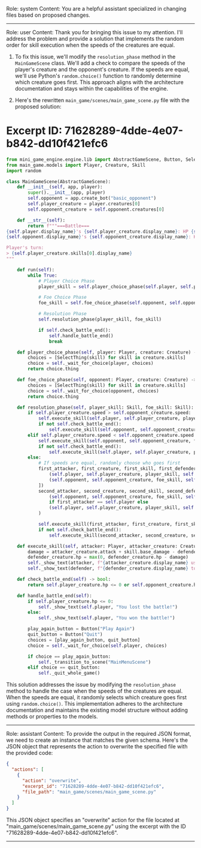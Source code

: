 Role: system
Content: You are a helpful assistant specialized in changing files based on proposed changes.
__________________
Role: user
Content: Thank you for bringing this issue to my attention. I'll address the problem and provide a solution that implements the random order for skill execution when the speeds of the creatures are equal.

1. To fix this issue, we'll modify the `resolution_phase` method in the `MainGameScene` class. We'll add a check to compare the speeds of the player's creature and the opponent's creature. If the speeds are equal, we'll use Python's `random.choice()` function to randomly determine which creature goes first. This approach aligns with the architecture documentation and stays within the capabilities of the engine.

2. Here's the rewritten `main_game/scenes/main_game_scene.py` file with the proposed solution:

# Excerpt ID: 71628289-4dde-4e07-b842-dd10f421efc6
```python main_game/scenes/main_game_scene.py
from mini_game_engine.engine.lib import AbstractGameScene, Button, SelectThing
from main_game.models import Player, Creature, Skill
import random

class MainGameScene(AbstractGameScene):
    def __init__(self, app, player):
        super().__init__(app, player)
        self.opponent = app.create_bot("basic_opponent")
        self.player_creature = player.creatures[0]
        self.opponent_creature = self.opponent.creatures[0]

    def __str__(self):
        return f"""===Battle===
{self.player.display_name}'s {self.player_creature.display_name}: HP {self.player_creature.hp}/{self.player_creature.max_hp}
{self.opponent.display_name}'s {self.opponent_creature.display_name}: HP {self.opponent_creature.hp}/{self.opponent_creature.max_hp}

Player's turn:
> {self.player_creature.skills[0].display_name}
"""

    def run(self):
        while True:
            # Player Choice Phase
            player_skill = self.player_choice_phase(self.player, self.player_creature)

            # Foe Choice Phase
            foe_skill = self.foe_choice_phase(self.opponent, self.opponent_creature)

            # Resolution Phase
            self.resolution_phase(player_skill, foe_skill)

            if self.check_battle_end():
                self.handle_battle_end()
                break

    def player_choice_phase(self, player: Player, creature: Creature) -> Skill:
        choices = [SelectThing(skill) for skill in creature.skills]
        choice = self._wait_for_choice(player, choices)
        return choice.thing

    def foe_choice_phase(self, opponent: Player, creature: Creature) -> Skill:
        choices = [SelectThing(skill) for skill in creature.skills]
        choice = self._wait_for_choice(opponent, choices)
        return choice.thing

    def resolution_phase(self, player_skill: Skill, foe_skill: Skill):
        if self.player_creature.speed > self.opponent_creature.speed:
            self.execute_skill(self.player, self.player_creature, player_skill, self.opponent, self.opponent_creature)
            if not self.check_battle_end():
                self.execute_skill(self.opponent, self.opponent_creature, foe_skill, self.player, self.player_creature)
        elif self.player_creature.speed < self.opponent_creature.speed:
            self.execute_skill(self.opponent, self.opponent_creature, foe_skill, self.player, self.player_creature)
            if not self.check_battle_end():
                self.execute_skill(self.player, self.player_creature, player_skill, self.opponent, self.opponent_creature)
        else:
            # If speeds are equal, randomly choose who goes first
            first_attacker, first_creature, first_skill, first_defender, first_defender_creature = random.choice([
                (self.player, self.player_creature, player_skill, self.opponent, self.opponent_creature),
                (self.opponent, self.opponent_creature, foe_skill, self.player, self.player_creature)
            ])
            second_attacker, second_creature, second_skill, second_defender, second_defender_creature = (
                (self.opponent, self.opponent_creature, foe_skill, self.player, self.player_creature)
                if first_attacker == self.player else
                (self.player, self.player_creature, player_skill, self.opponent, self.opponent_creature)
            )

            self.execute_skill(first_attacker, first_creature, first_skill, first_defender, first_defender_creature)
            if not self.check_battle_end():
                self.execute_skill(second_attacker, second_creature, second_skill, second_defender, second_defender_creature)

    def execute_skill(self, attacker: Player, attacker_creature: Creature, skill: Skill, defender: Player, defender_creature: Creature):
        damage = attacker_creature.attack + skill.base_damage - defender_creature.defense
        defender_creature.hp = max(0, defender_creature.hp - damage)
        self._show_text(attacker, f"{attacker_creature.display_name} used {skill.display_name}!")
        self._show_text(defender, f"{defender_creature.display_name} took {damage} damage!")

    def check_battle_end(self) -> bool:
        return self.player_creature.hp <= 0 or self.opponent_creature.hp <= 0

    def handle_battle_end(self):
        if self.player_creature.hp <= 0:
            self._show_text(self.player, "You lost the battle!")
        else:
            self._show_text(self.player, "You won the battle!")

        play_again_button = Button("Play Again")
        quit_button = Button("Quit")
        choices = [play_again_button, quit_button]
        choice = self._wait_for_choice(self.player, choices)

        if choice == play_again_button:
            self._transition_to_scene("MainMenuScene")
        elif choice == quit_button:
            self._quit_whole_game()
```

This solution addresses the issue by modifying the `resolution_phase` method to handle the case when the speeds of the creatures are equal. When the speeds are equal, it randomly selects which creature goes first using `random.choice()`. This implementation adheres to the architecture documentation and maintains the existing model structure without adding methods or properties to the models.
__________________
Role: assistant
Content: To provide the output in the required JSON format, we need to create an instance that matches the given schema. Here's the JSON object that represents the action to overwrite the specified file with the provided code:

```json
{
  "actions": [
    {
      "action": "overwrite",
      "excerpt_id": "71628289-4dde-4e07-b842-dd10f421efc6",
      "file_path": "main_game/scenes/main_game_scene.py"
    }
  ]
}
```

This JSON object specifies an "overwrite" action for the file located at "main_game/scenes/main_game_scene.py" using the excerpt with the ID "71628289-4dde-4e07-b842-dd10f421efc6".
__________________

